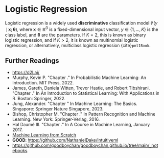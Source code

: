 # Logistic Regression

Logistic regression is a widely used **discriminative** classification model $\mathbb{P}(y \mid \boldsymbol{x} ; \boldsymbol{\theta})$, where $\boldsymbol{x} \in \mathbb{R}^D$ is a fixed-dimensional input vector, $y \in\{1, \ldots, K\}$ is the class label, and $\boldsymbol{\theta}$ are the parameters. If $K=2$, this is known as binary logistic regression, and if $K>2$, it is known as multinomial logistic regression, or alternatively, multiclass logistic regression {cite}`pml1Book`.

## Further Readings

- https://d2l.ai/
- Murphy, Kevin P. "Chapter ." In Probabilistic Machine Learning: An Introduction. MIT Press, 2022.
- James, Gareth, Daniela Witten, Trevor Hastie, and Robert Tibshirani. "Chapter ." In An Introduction to Statistical Learning: With Applications in R. Boston: Springer, 2022.
- Jung, Alexander. "Chapter " In Machine Learning: The Basics. Singapore: Springer Nature Singapore, 2023.
- Bishop, Christopher M. "Chapter ." In Pattern Recognition and Machine Learning. New York: Springer-Verlag, 2016.
- Hal Daumé III. "Chapter ." In A Course in Machine Learning, January 2017.
- [Machine Learning from Scratch](https://dafriedman97.github.io/mlbook/content/introduction.html)
- **GOOD**: https://github.com/NathanielDake/intuitiveml
- https://github.com/goodboychan/goodboychan.github.io/tree/main/_notebooks